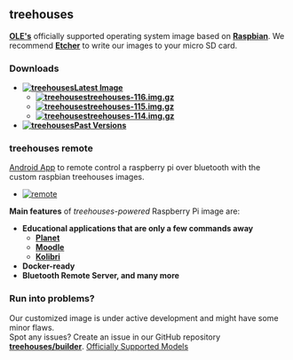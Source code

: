 ## treehouses


**[OLE's](http://www.ole.org/)** officially supported operating system image based on **[Raspbian](https://www.raspberrypi.org)**.
We recommend **[Etcher](https://www.balena.io/etcher/)** to write our images to your micro SD card.

### Downloads

* **[![treehouses](https://avatars1.githubusercontent.com/u/33208073?size=25)Latest Image](http://dev.ole.org/latest.img.gz)**
  * **[![treehouses](https://avatars1.githubusercontent.com/u/33208073?size=25)treehouses-116.img.gz](http://download.treehouses.io/treehouse-116.img.gz)**
  * **[![treehouses](https://avatars1.githubusercontent.com/u/33208073?size=25)treehouses-115.img.gz](http://download.treehouses.io/treehouse-115.img.gz)**
  * **[![treehouses](https://avatars1.githubusercontent.com/u/33208073?size=25)treehouses-114.img.gz](http://download.treehouses.io/treehouse-114.img.gz)**
* **[![treehouses](https://avatars1.githubusercontent.com/u/33208073?size=25)Past Versions](http://download.treehouses.io/)**

### treehouses remote 

[Android App](https://play.google.com/store/apps/details?id=io.treehouses.remote) to remote control a raspberry pi over bluetooth with the custom raspbian treehouses images.


* [![remote](https://lh3.googleusercontent.com/nqnUXI5Vmlxr7AeHI2pBKuZE4JSfKqCtDA1w0rkX9khGSekxNnZRMkRZXdmbnQpq9_E=w720-h310-rw)](https://play.google.com/store/apps/details?id=io.treehouses.remote)
 

**Main features** of *treehouses-powered* Raspberry Pi image are:

* **Educational applications that are only a few commands away**
  * **[Planet](https://github.com/open-learning-exchange/planet/)**
  * **[Moodle](https://github.com/treehouses/moodole)**
  * **[Kolibri](https://github.com/treehouses/kolibri)**
* **Docker-ready**
* **Bluetooth Remote Server, and many more**


### Run into problems?

Our customized image is under active development and might have some minor flaws.  
Spot any issues? Create an issue in our GitHub repository **[treehouses/builder](https://github.com/treehouses/builder/issues)**.
[Officially Supported Models](https://github.com/treehouses/cli/blob/836c2e9b0bcebfe6afc97706634e7c070d795eac/modules/detectrpi.sh#L5-L42)
